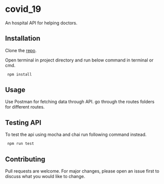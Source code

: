# covid_19

An hospital API for helping doctors.

## Installation

Clone the [repo](https://github.com/rockingatgithub/covid_19).

Open terminal in project directory and run below command in terminal or cmd.
```bash
 npm install
```

## Usage

Use Postman for fetching data through API.
go through the routes folders for different routes.

## Testing API

To test the api using mocha and chai run following command instead.

```bash
 npm run test
```

## Contributing 

Pull requests are welcome. For major changes, please open an issue first to discuss what you would like to change.